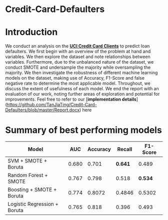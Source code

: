 # Credit-Card-Defaulters
# Introduction
We conduct an analysis on the [**UCI Credit Card Clients**](https://www.kaggle.com/uciml/default-of-credit-card-clients-dataset) to predict loan defaulters. We first begin with an overview of the problem at hand and variables. We then explore the dataset and note relationships between variables. Furthermore, due to the unbalanced nature of the dataset, we conduct SMOTE and undersample the majority while oversampling the majority. 
We then investigate the robustness of different machine learning models on the dataset, making use of Accuracy, F1-Score and false negative rate to determine the most applicable model. Throughout, we discuss the extent of usefulness of each model. We end the report with an evaluation of our work, noting further areas of exploration and potential for improvements. Feel free to refer to our [**implementation details**] (https://github.com/TanJiaTing/Credit-Card-Defaulters/blob/master/Report.docx) here

# Summary of best performing models

Model | AUC | Accuracy | Recall | F1-Score
--- | --- | --- | ---| ---
SVM + SMOTE + Boruta | 0.680 | 0.701 | **0.641** | 0.489
Random Forest + SMOTE | 0.767 | 0.798 | 0.518 | **0.534**
Boosting + SMOTE + Boruta | 0.774 | 0.8072 | 0.4846 | 0.5302
Logistic Regression + Boruta | 0.765 | 0.818 | 0.396 | 0.493

